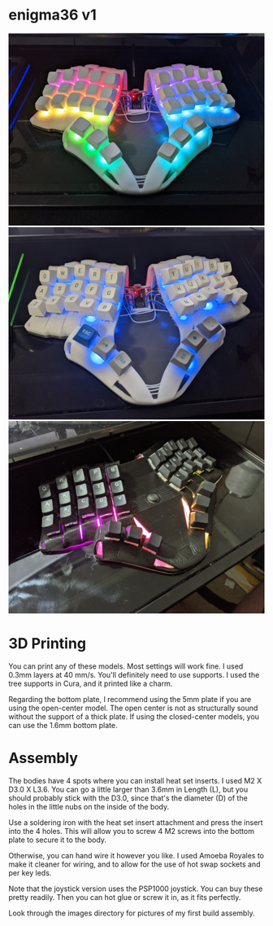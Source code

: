 # enigma36 v1

![Second build 1](images/open-1.jpg)
![Second build 2](images/open-2.jpg)
![First build](images/PXL_20210518_204850979.jpg)


# 3D Printing

You can print any of these models. Most settings will work fine. I used 0.3mm layers at 40 mm/s. You'll definitely need to use supports. I used the tree supports in Cura, and it printed like a charm.

Regarding the bottom plate, I recommend using the 5mm plate if you are using the open-center model. The open center is not as structurally sound without the support of a thick plate. If using the closed-center models, you can use the 1.6mm bottom plate.

# Assembly

The bodies have 4 spots where you can install heat set inserts. I used M2 X D3.0 X L3.6. You can go a little larger than 3.6mm in Length (L), but you should probably stick with the D3.0, since that's the diameter (D) of the holes in the little nubs on the inside of the body.

Use a soldering iron with the heat set insert attachment and press the insert into the 4 holes. This will allow you to screw 4 M2 screws into the bottom plate to secure it to the body.

Otherwise, you can hand wire it however you like. I used Amoeba Royales to make it cleaner for wiring, and to allow for the use of hot swap sockets and per key leds.

Note that the joystick version uses the PSP1000 joystick. You can buy these pretty readily. Then you can hot glue or screw it in, as it fits perfectly.

Look through the images directory for pictures of my first build assembly.



